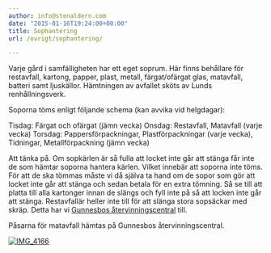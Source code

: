 ```yaml
---
author: info@stenaldern.com
date: "2015-01-16T19:24:00+00:00"
title: Sophantering
url: /ovrigt/sophantering/

---
```

Varje gård i samfälligheten har ett eget soprum. Här finns behållare för restavfall, kartong, papper, plast, metall, färgat/ofärgat glas, matavfall, batteri samt ljuskällor. Hämtningen av avfallet sköts av Lunds renhållningsverk.

Soporna töms enligt följande schema (kan avvika vid helgdagar):

Tisdag: Färgat och ofärgat (jämn vecka)
Onsdag: Restavfall, Matavfall (varje vecka)
Torsdag: Pappersförpackningar, Plastförpackningar (varje vecka),
Tidningar, Metallförpackning (jämn vecka)

Att tänka på. Om sopkärlen är så fulla att locket inte går att stänga får inte de som hämtar soporna hantera kärlen. Vilket innebär att soporna inte töms. För att de ska tömmas måste vi då själva ta hand om de sopor som gör att locket inte går att stänga och sedan betala för en extra tömning. Så se till att platta till alla kartonger innan de slängs och fyll inte på så att locken inte går att stänga. Restavfallär heller inte till för att slänga stora sopsäckar med skräp. Detta har vi [Gunnesbos återvinningscentral](https://www.sysav.se/privat/atervinningscentraler/lund-gunnesbo/ "Återvinningscentralen") till.

Påsarna för matavfall hämtas på Gunnesbos återvinningscentral.

[![IMG_4166](/wp-content/uploads/2015/03/IMG_4166.jpg)](/wp-content/uploads/2015/03/IMG_4166.jpg)
